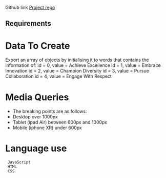 Github link [Project repo](https://github.com/kionale/Assignment1-playwright-site) 

## Requirements

# Data To Create
Export an array of objects by initialising it to words that contains the information of:
id = 0, value = Achieve Excellence
id = 1, value = Embrace Innovation
id = 2, value = Champion Diversity
id = 3, value = Pursue Collaboration
id = 4, value = Engage With Respect


# Media Queries
- The breaking points are as follows:
- Desktop over 1000px
- Tablet (ipad Air) between 600px and 1000px
- Mobile (iphone XR) under 600px

# Language use
```
 JavaScript
 HTML
 CSS

```